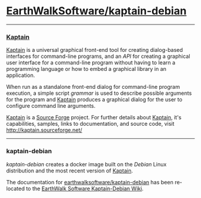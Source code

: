 # [EarthWalkSoftware/kaptain-debian](https://github.com/EarthWalkSoftware/kaptain-debian/wiki)
_____________________

### [Kaptain](http://kaptain.sourceforge.net/)  

[Kaptain](http://kaptain.sourceforge.net/) is a universal graphical front-end tool for creating dialog-based interfaces for command-line programs, and an *API* for creating a graphical user interface for a command-line program without having to learn a programming language or how to embed a graphical library in an application.  

When run as a standalone front-end dialog for command-line program execution, a simple script *grammar* is used to describe possible arguments for the program and [Kaptain](http://kaptain.sourceforge.net/) produces a graphical dialog for the user to configure command line arguments.  

[Kaptain](http://kaptain.sourceforge.net/) is a [Source Forge](http://sourceforge.net/) project.  For further details about [Kaptain](http://kaptain.sourceforge.net/), it's capabilities, samples, links to documentation, and source code, visit http://kaptain.sourceforge.net/  

_____________________

### kaptain-debian

*kaptain-debian* creates a docker image built on the *Debian* Linux distribution and the most recent version of [Kaptain](http://kaptain.sourceforge.net/).  

The documentation for [earthwalksoftware/kaptain-debian](https://hub.docker.com/r/earthwalksoftware/kaptain-debian/) has been re-located to the [EarthWalk Software Kaptain-Debian Wiki](https://github.com/EarthWalkSoftware/kaptain-debian/wiki).

